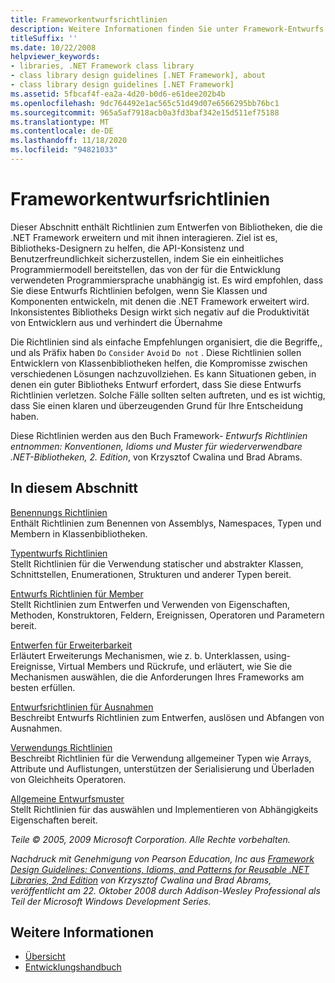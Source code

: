 ```yaml
---
title: Frameworkentwurfsrichtlinien
description: Weitere Informationen finden Sie unter Framework-Entwurfs Richtlinien für das Entwerfen von Bibliotheken, die .NET erweitern und mit ihnen interagieren, um API-Konsistenz und Benutzerfreundlichkeit sicherzustellen
titleSuffix: ''
ms.date: 10/22/2008
helpviewer_keywords:
- libraries, .NET Framework class library
- class library design guidelines [.NET Framework], about
- class library design guidelines [.NET Framework]
ms.assetid: 5fbcaf4f-ea2a-4d20-b0d6-e61dee202b4b
ms.openlocfilehash: 9dc764492e1ac565c51d49d07e6566295bb76bc1
ms.sourcegitcommit: 965a5af7918acb0a3fd3baf342e15d511ef75188
ms.translationtype: MT
ms.contentlocale: de-DE
ms.lasthandoff: 11/18/2020
ms.locfileid: "94821033"
---
```

# <a name="framework-design-guidelines"></a>Frameworkentwurfsrichtlinien
Dieser Abschnitt enthält Richtlinien zum Entwerfen von Bibliotheken, die die .NET Framework erweitern und mit ihnen interagieren. Ziel ist es, Bibliotheks-Designern zu helfen, die API-Konsistenz und Benutzerfreundlichkeit sicherzustellen, indem Sie ein einheitliches Programmiermodell bereitstellen, das von der für die Entwicklung verwendeten Programmiersprache unabhängig ist. Es wird empfohlen, dass Sie diese Entwurfs Richtlinien befolgen, wenn Sie Klassen und Komponenten entwickeln, mit denen die .NET Framework erweitert wird. Inkonsistentes Bibliotheks Design wirkt sich negativ auf die Produktivität von Entwicklern aus und verhindert die Übernahme  
  
 Die Richtlinien sind als einfache Empfehlungen organisiert, die die Begriffe,, und als Präfix haben `Do` `Consider` `Avoid` `Do not` . Diese Richtlinien sollen Entwicklern von Klassenbibliotheken helfen, die Kompromisse zwischen verschiedenen Lösungen nachzuvollziehen. Es kann Situationen geben, in denen ein guter Bibliotheks Entwurf erfordert, dass Sie diese Entwurfs Richtlinien verletzen. Solche Fälle sollten selten auftreten, und es ist wichtig, dass Sie einen klaren und überzeugenden Grund für Ihre Entscheidung haben.  
  
 Diese Richtlinien werden aus den Buch Framework- *Entwurfs Richtlinien entnommen: Konventionen, Idioms und Muster für wiederverwendbare .NET-Bibliotheken, 2. Edition*, von Krzysztof Cwalina und Brad Abrams.  
  
## <a name="in-this-section"></a>In diesem Abschnitt  
 [Benennungs Richtlinien](naming-guidelines.md)  
 Enthält Richtlinien zum Benennen von Assemblys, Namespaces, Typen und Membern in Klassenbibliotheken.  
  
 [Typentwurfs Richtlinien](type.md)  
 Stellt Richtlinien für die Verwendung statischer und abstrakter Klassen, Schnittstellen, Enumerationen, Strukturen und anderer Typen bereit.  
  
 [Entwurfs Richtlinien für Member](member.md)  
 Stellt Richtlinien zum Entwerfen und Verwenden von Eigenschaften, Methoden, Konstruktoren, Feldern, Ereignissen, Operatoren und Parametern bereit.  
  
 [Entwerfen für Erweiterbarkeit](designing-for-extensibility.md)  
 Erläutert Erweiterungs Mechanismen, wie z. b. Unterklassen, using-Ereignisse, Virtual Members und Rückrufe, und erläutert, wie Sie die Mechanismen auswählen, die die Anforderungen Ihres Frameworks am besten erfüllen.  
  
 [Entwurfsrichtlinien für Ausnahmen](exceptions.md)  
 Beschreibt Entwurfs Richtlinien zum Entwerfen, auslösen und Abfangen von Ausnahmen.  
  
 [Verwendungs Richtlinien](usage-guidelines.md)  
 Beschreibt Richtlinien für die Verwendung allgemeiner Typen wie Arrays, Attribute und Auflistungen, unterstützen der Serialisierung und Überladen von Gleichheits Operatoren.  
  
 [Allgemeine Entwurfsmuster](common-design-patterns.md)  
 Stellt Richtlinien für das auswählen und Implementieren von Abhängigkeits Eigenschaften bereit.  
  
 *Teile © 2005, 2009 Microsoft Corporation. Alle Rechte vorbehalten.*  
  
 *Nachdruck mit Genehmigung von Pearson Education, Inc aus [Framework Design Guidelines: Conventions, Idioms, and Patterns for Reusable .NET Libraries, 2nd Edition](https://www.informit.com/store/framework-design-guidelines-conventions-idioms-and-9780321545619) von Krzysztof Cwalina und Brad Abrams, veröffentlicht am 22. Oktober 2008 durch Addison-Wesley Professional als Teil der Microsoft Windows Development Series.*  
  
## <a name="see-also"></a>Weitere Informationen

- [Übersicht](../../framework/get-started/overview.md)
- [Entwicklungshandbuch](../../framework/development-guide.md)

